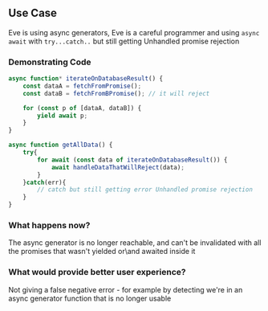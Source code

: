 ## Use Case

Eve is using async generators, Eve is a careful programmer and using `async await` with `try...catch..` but still getting Unhandled promise rejection

### Demonstrating Code


```js
async function* iterateOnDatabaseResult() {
    const dataA = fetchFromPromise();
    const dataB = fetchFromBPromise(); // it will reject 

    for (const p of [dataA, dataB]) {
        yield await p;
    }
}

async function getAllData() {
    try{
        for await (const data of iterateOnDatabaseResult()) {
            await handleDataThatWillReject(data);
        }
    }catch(err){
        // catch but still getting error Unhandled promise rejection
    }
}

```

### What happens now?

The async generator is no longer reachable, and can't be invalidated with all the promises that wasn't yielded or\and awaited inside it

### What would provide better user experience?

Not giving a false negative error - for example by detecting we're in an async generator function that is no longer usable
